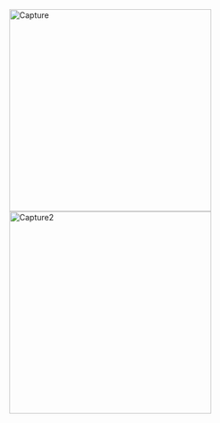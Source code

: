 <img width="361" alt="Capture" src="https://user-images.githubusercontent.com/54506540/115257634-42ee8f80-a0fe-11eb-98b2-9aada0ee4842.PNG">
<img width="361" alt="Capture2" src="https://user-images.githubusercontent.com/54506540/115257641-441fbc80-a0fe-11eb-8d95-b34f88f7ff9a.PNG">
